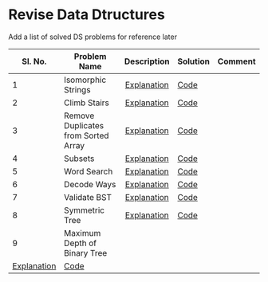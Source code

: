 # Revise Data Dtructures

Add a list of solved DS problems for reference later


Sl. No.| Problem Name                       | Description | Solution |Comment|
-------| -----------------------------------|:---------:|------|------|
1 | Isomorphic Strings  | [Explanation](https://leetcode.com/problems/isomorphic-strings/)| [Code](IsomorphicStrings.java)| |
2 | Climb Stairs  | [Explanation](https://leetcode.com/problems/climbing-stairs/)| [Code](ClimbStairs.java)| |
3 | Remove Duplicates from Sorted Array  | [Explanation](https://leetcode.com/problems/remove-duplicates-from-sorted-array/)| [Code](RemoveDuplicatesSortedArray.java)| |
4 | Subsets  | [Explanation](https://leetcode.com/problems/subsets/)| [Code](Subsets.java)| |
5 | Word Search  | [Explanation](https://leetcode.com/problems/word-search/)| [Code](WordSearch.java)| |
6 | Decode Ways  | [Explanation](https://leetcode.com/problems/decode-ways/)| [Code](DecodeWays.java)| |
7 | Validate BST  | [Explanation](https://leetcode.com/problems/validate-binary-search-tree/)| [Code](ValidateBST.java)| |
8 | Symmetric Tree  | [Explanation](https://leetcode.com/problems/symmetric-tree/)| [Code](SymmetricTree.java)| |
9 | Maximum Depth of Binary Tree
  | [Explanation](https://leetcode.com/problems/maximum-depth-of-binary-tree/)| [Code](MaximumDepthOfBinaryTree.java)| |
